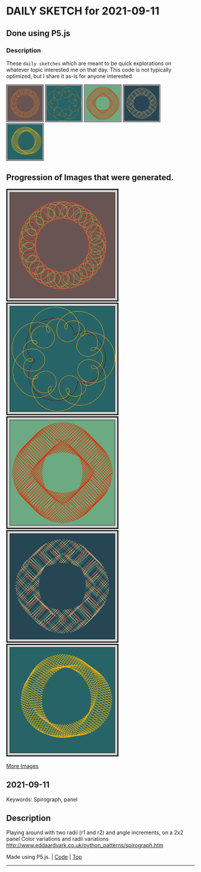 # DAILY SKETCH for 2021-09-11

## Done using P5.js

### Description

These `daily sketches` which are meant to be quick explorations     on whatever topic interested me on that day. This code is not typically optimized, but I share it as-is     for anyone interested.

<img src = 'images/keep_2021-09-12-13-50-46.png' width = '100'> <img src = 'images/keep_2021-09-12-13-55-07.png' width = '100'> <img src = 'images/keep_2021-09-12-13-59-02.png' width = '100'> <img src = 'images/keep_2021-09-12-14-01-24.png' width = '100'> <img src = 'images/keep_2021-09-12-14-07-28.png' width = '100'> 

## Progression of Images that were generated.

<img src = 'images/keep_2021-09-12-13-50-46.png' width = '300'> 
<img src = 'images/keep_2021-09-12-13-55-07.png' width = '300'> 
<img src = 'images/keep_2021-09-12-13-59-02.png' width = '300'> 
<img src = 'images/keep_2021-09-12-14-01-24.png' width = '300'> 
<img src = 'images/keep_2021-09-12-14-07-28.png' width = '300'> 


[More Images](2021-09-11/images) 


 ## 2021-09-11
Keywords: Spirograph, panel
 

## Description 

 Playing around with two radii (r1 and r2) and angle increments, on a 2x2 panel
 Color variations and radii variations
 http://www.eddaardvark.co.uk/python_patterns/spirograph.htm
 

Made using P5.js. | [Code](2021/2021-09-11/) | [Top](#daily-sketches) 

-----

